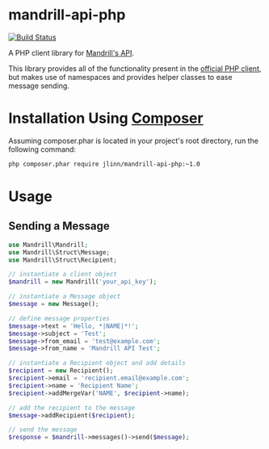 mandrill-api-php
================
[![Build Status](https://secure.travis-ci.org/jlinn/mandrill-api-php.png?branch=master)](http://travis-ci.org/jlinn/mandrill-api-php)

A PHP client library for [Mandrill's API](https://mandrillapp.com/api/docs/).

This library provides all of the functionality present in the [official PHP client](https://bitbucket.org/mailchimp/mandrill-api-php/), but makes use of namespaces and provides helper classes to ease message sending.

Installation Using [Composer](http://getcomposer.org/)
======================================================

Assuming composer.phar is located in your project's root directory, run the following command:

```bash
php composer.phar require jlinn/mandrill-api-php:~1.0
```

Usage
=====
Sending a Message
-----------------

```php
use Mandrill\Mandrill;
use Mandrill\Struct\Message;
use Mandrill\Struct\Recipient;

// instantiate a client object
$mandrill = new Mandrill('your_api_key');

// instantiate a Message object
$message = new Message();

// define message properties
$message->text = 'Hello, *|NAME|*!';
$message->subject = 'Test';
$message->from_email = 'test@example.com';
$message->from_name = 'Mandrill API Test';

// instantiate a Recipient object and add details
$recipient = new Recipient();
$recipient->email = 'recipient.email@example.com';
$recipient->name = 'Recipient Name';
$recipient->addMergeVar('NAME', $recipient->name);

// add the recipient to the message
$message->addRecipient($recipient);

// send the message
$response = $mandrill->messages()->send($message);
```